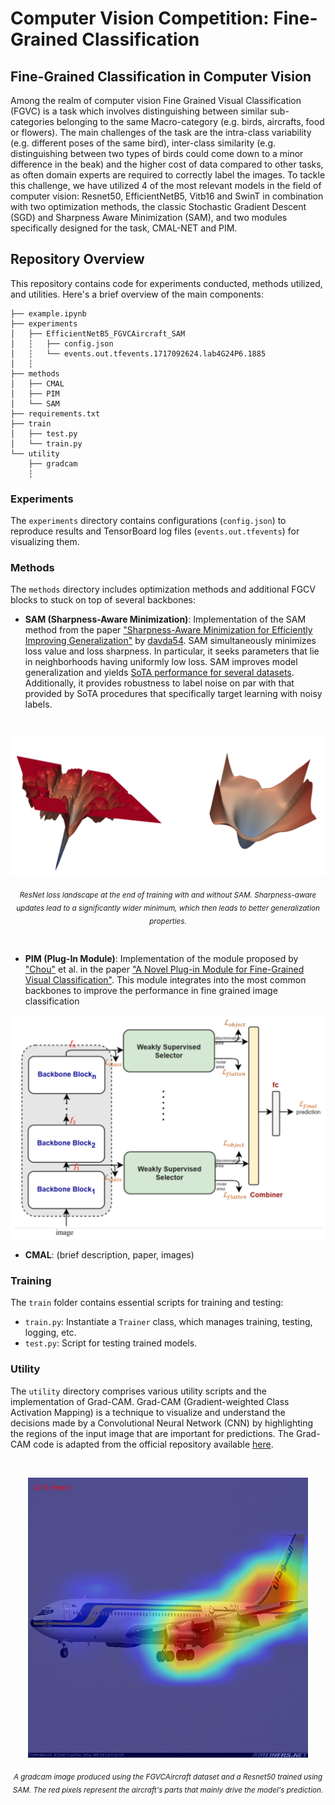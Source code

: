 # Computer Vision Competition: Fine-Grained Classification 

## Fine-Grained Classification in Computer Vision
Among the realm of computer vision Fine Grained Visual Classification (FGVC) is a task which involves distinguishing between similar sub-categories belonging to the same Macro-category (e.g. birds, aircrafts, food or flowers). The main challenges of the task are the intra-class variability (e.g. different poses of the same bird), inter-class similarity (e.g. distinguishing between two types of birds could come down to a minor difference in the beak) and the higher cost of data compared to other tasks, as often domain experts are required to correctly label the images. To tackle this challenge, we have utilized 4 of the most relevant models in the field of computer vision: Resnet50, EfficientNetB5, Vitb16 and SwinT in combination with two optimization methods, the classic Stochastic Gradient Descent (SGD) and Sharpness Aware Minimization (SAM), and two modules specifically designed for the task, CMAL-NET and PIM.
## Repository Overview

This repository contains code for experiments conducted, methods utilized, and utilities. Here's a brief overview of the main components:

```
├── example.ipynb
├── experiments
│   ├── EfficientNetB5_FGVCAircraft_SAM
│   ┆   ├── config.json
│   ┆   └── events.out.tfevents.1717092624.lab4G24P6.1885
│   ┆
├── methods
│   ├── CMAL
│   ├── PIM
│   └── SAM
├── requirements.txt
├── train
│   ├── test.py
│   └── train.py
└── utility
    ├── gradcam
    ┆
```

### Experiments

The `experiments` directory contains configurations (`config.json`) to reproduce results and TensorBoard log files (`events.out.tfevents`) for visualizing them.

### Methods

The `methods` directory includes optimization methods and additional FGCV blocks to stuck on top of several backbones:

- **SAM (Sharpness-Aware Minimization)**: Implementation of the SAM method from the paper ["Sharpness-Aware Minimization for Efficiently Improving Generalization"](https://arxiv.org/pdf/2010.01412) by [davda54](https://github.com/davda54/sam/tree/main). SAM simultaneously minimizes loss value and loss sharpness. In particular, it seeks parameters that lie in neighborhoods having uniformly low loss. SAM improves model generalization and yields [SoTA performance for several datasets](https://paperswithcode.com/paper/sharpness-aware-minimization-for-efficiently-1). Additionally, it provides robustness to label noise on par with that provided by SoTA procedures that specifically target learning with noisy labels.

<br>

<p align="center">
  <img src="images/Resnet_SAM_loss_landscape.png" width="512"/>  
</p>

<p align="center">
  <sub><em>ResNet loss landscape at the end of training with and without SAM. Sharpness-aware updates lead to a significantly wider minimum, which then leads to better generalization properties.</em></sub>
</p>

<br> 

- **PIM (Plug-In Module)**: Implementation of the module proposed by ["Chou"](https://github.com/chou141253) et al. in the paper ["A Novel Plug-in Module for Fine-Grained Visual Classification"](https://arxiv.org/abs/2202.03822). This module integrates into the most common backbones to improve the performance in fine grained image classification

<p align="center">
  <img src="images/PIM.png" width="512"/>  
</p>


- **CMAL**: (brief description, paper, images)
  
### Training

The `train` folder contains essential scripts for training and testing:

- `train.py`: Instantiate a `Trainer` class, which manages training, testing, logging, etc.
- `test.py`: Script for testing trained models.

### Utility

The `utility` directory comprises various utility scripts and the implementation of Grad-CAM. Grad-CAM (Gradient-weighted Class Activation Mapping) is a technique to visualize and understand the decisions made by a Convolutional Neural Network (CNN) by highlighting the regions of the input image that are important for predictions. The Grad-CAM code is adapted from the official repository available [here](https://github.com/jacobgil/pytorch-grad-cam).

<br>

<p align="center">
  <img src="images/gradcam_aircraft/class_0/02_resnet50_sam.png" width="448"/>  
</p>

<p align="center">
  <sub><em>A gradcam image produced using the FGVCAircraft dataset and a Resnet50 trained using SAM. The red pixels represent the aircraft's parts that mainly drive the model's prediction.</em></sub>
</p>

<br> 

